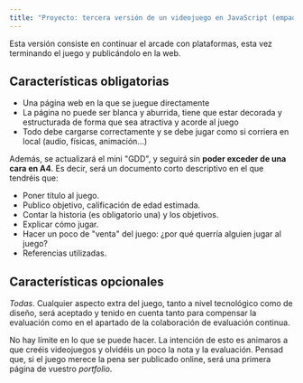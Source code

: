 ```yaml
---
title: "Proyecto: tercera versión de un videojuego en JavaScript (empaquetado y despliegue)"
---
```


Esta versión consiste en continuar el arcade con plataformas, esta vez terminando el juego y publicándolo en la web.

## Características obligatorias

- Una página web en la que se juegue directamente
- La página no puede ser blanca y aburrida, tiene que estar decorada y estructurada
  de forma que sea atractiva y acorde al juego
- Todo debe cargarse correctamente y se debe jugar como si corriera en local (audio, físicas, animación...)

Además, se actualizará el mini "GDD", y seguirá sin **poder exceder de una cara en A4**. Es decir,
será un documento corto descriptivo en el que tendréis que:

- Poner título al juego.
- Publico objetivo, calificación de edad estimada.
- Contar la historia (es obligatorio una) y los objetivos.
- Explicar cómo jugar.
- Hacer un poco de "venta" del juego: ¿por qué querría alguien jugar al juego?
- Referencias utilizadas.

## Características opcionales

*Todas*. Cualquier aspecto extra del juego, tanto a nivel tecnológico como de
diseño, será aceptado y tenido en cuenta tanto para compensar la evaluación
como en el apartado de la colaboración de evaluación continua.

No hay límite en lo que se puede hacer. La intención de esto es animaros a que
creéis videojuegos y olvidéis un poco la nota y la evaluación. Pensad que, si
el juego merece la pena ser publicado online, será una primera página de
vuestro *portfolio*.
